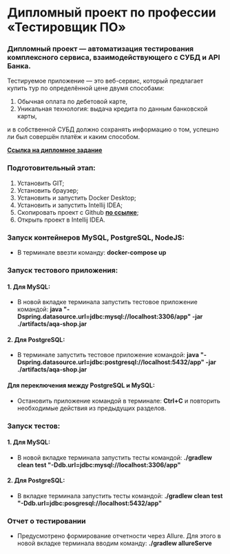 # Дипломный проект по профессии «Тестировщик ПО»

### Дипломный проект — автоматизация тестирования комплексного сервиса, взаимодействующего с СУБД и API Банка.
Тестируемое приложение — это веб-сервис, который предлагает купить тур по определённой цене двумя способами:
1. Обычная оплата по дебетовой карте,
2. Уникальная технология: выдача кредита по данным банковской карты,

и в собственной СУБД должно сохранять информацию о том, успешно ли был совершён платёж и каким способом.

**[Ссылка на дипломное задание](https://github.com/netology-code/qa-diploma)**

### Подготовительный этап:
1. Установить GIT;
2. Установить браузер;
3. Установить и запустить Docker Desktop;
4. Установить и запустить Intellij IDEA;
5. Скопировать проект с Github **[по ссылке](https://github.com/Renat2287/diplomQA/tree/main)**;
6. Открыть проект в Intellij IDEA.

### Запуск контейнеров MySQL, PostgreSQL, NodeJS:
* В терминале ввезти команду: **docker-compose up**

### Запуск тестового приложения:
#### 1. Для MySQL:
* В новой вкладке терминала запустить тестовое приложение командой: **java "-Dspring.datasource.url=jdbc:mysql://localhost:3306/app" -jar ./artifacts/aqa-shop.jar**

#### 2. Для PostgreSQL:
* В терминале запустить тестовое приложение командой: **java "-Dspring.datasource.url=jdbc:postgresql://localhost:5432/app" -jar ./artifacts/aqa-shop.jar**

#### Для переключения между PostgreSQL и MySQL:
* Остановить приложение командой в терминале: **Ctrl+C** и повторить необходимые действия из предыдущих разделов.

### Запуск тестов:
#### 1. Для MySQL:
* В новой вкладке терминала запустить тесты командой: **./gradlew clean test "-Ddb.url=jdbc:mysql://localhost:3306/app"**

#### 2. Для PostgreSQL:
* В вкладке терминала запустить тесты командой: **./gradlew clean test "-Ddb.url=jdbc:posgresql://localhost:5432/app"**

### Отчет о тестировании
* Предусмотрено формирование отчетности через Allure. Для этого в новой вкладке терминала вводим команду: **./gradlew allureServe**